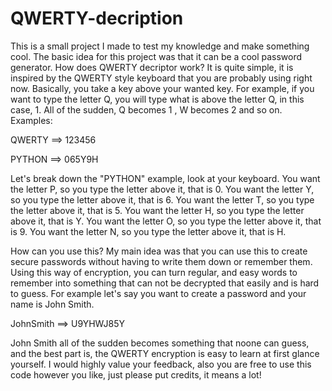 # QWERTY-decription
This is a small project I made to test my knowledge and make something cool. The basic idea for this project was that it can be a cool password generator.
How does QWERTY decriptor work? It is quite simple, it is inspired by the QWERTY style keyboard that you are probably using right now. 
Basically, you take a key above your wanted key. For example, if you want to type the letter Q, you will type what is above the letter Q, in this case, 1.
All of the sudden, Q becomes 1 , W becomes 2 and so on.
Examples:

QWERTY ==> 123456

PYTHON ==> 065Y9H

Let's break down the "PYTHON" example, look at your keyboard.
You want the letter P, so you type the letter above it, that is 0.
You want the letter Y, so you type the letter above it, that is 6.
You want the letter T, so you type the letter above it, that is 5.
You want the letter H, so you type the letter above it, that is Y.
You want the letter O, so you type the letter above it, that is 9.
You want the letter N, so you type the letter above it, that is H.



How can you use this? 
My main idea was that you can use this to create secure passwords without having to write them down or remember them. Using this way of encryption, you can turn regular, and easy words to remember into something that can not be decrypted that easily and is hard to guess.
For example let's say you want to create a password and your name is John Smith.

JohnSmith ==> U9YHWJ85Y

John Smith all of the sudden becomes something that noone can guess, and the best part is, the QWERTY encryption is easy to learn at first glance yourself. 
I would highly value your feedback, also you are free to use this code however you like, just please put credits, it means a lot!
